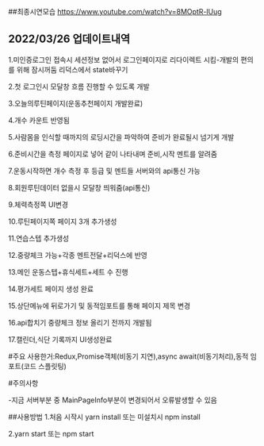 ##최종시연모습
https://www.youtube.com/watch?v=8MOptR-lUug


## 2022/03/26 업데이트내역
1.미인증로그인 접속시 세션정보 없어서 로그인페이지로 리다이렉트 시킴-개발의 편의를 위해 잠시꺼둠 리덕스에서 state바꾸기

2.첫 로그인시 모달창 흐름 진행할 수 있도록 개발

3.오늘의루틴페이지(운동추천페이지 개발완료)

4.개수 카운트 반영됨

5.사람몸을 인식할 때까지의 로딩시간을 파악하여 준비가 완료될시 넘기게 개발

6.준비시간을 측정 페이지로 넣어 같이 나타내며 준비,시작 멘트를 알려줌

7.운동시작하면 개수 측정 후 등급 및 멘트들 서버와의 api통신 가능

8.회원루틴데이터 없을시 모달창 띄워줌(api통신)

9.체력측정쪽 UI변경

10.루틴페이지쪽 페이지 3개 추가생성

11.연습스텝 추가생성

12.중량체크 가능+각종 멘트전달+리덕스에 반영

13.메인 운동스텝+휴식세트+세트 수 진행

14.평가세트 페이지 생성 완료

15.상단메뉴에 뒤로가기 및 동적임포트를 통해 페이지 제목 변경

16.api합치기 중량체크 정보 올리기 전까지 개발됨

17.캘린더,식단 기록까지 UI생성완료

#주요 사용한거:Redux,Promise객체(비동기 지연),async await(비동기처리),동적 임포트(코드 스플릿팅)

#주의사항

-지금 서버부분 중 MainPageInfo부분이 변경되어서 오류발생할 수 있음



##사용방법
1.처음 시작시 yarn install 또는 미설치시 npm install

2.yarn start 또는 npm start
